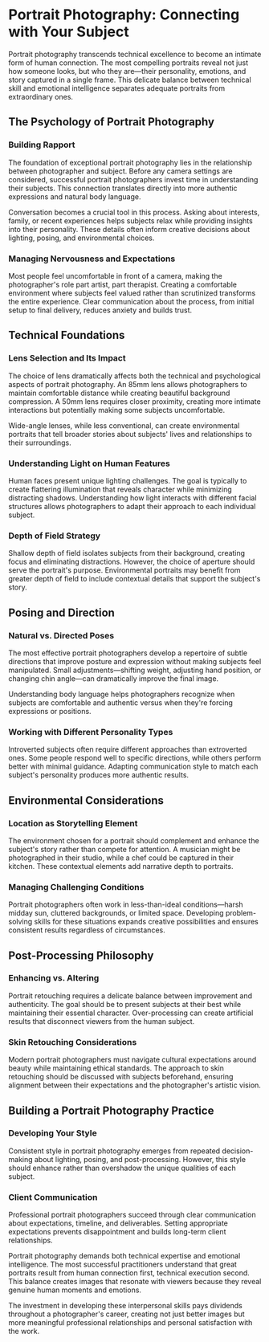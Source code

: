 # Portrait Photography: Connecting with Your Subject

Portrait photography transcends technical excellence to become an intimate form of human connection. The most compelling portraits reveal not just how someone looks, but who they are—their personality, emotions, and story captured in a single frame. This delicate balance between technical skill and emotional intelligence separates adequate portraits from extraordinary ones.

## The Psychology of Portrait Photography

### Building Rapport

The foundation of exceptional portrait photography lies in the relationship between photographer and subject. Before any camera settings are considered, successful portrait photographers invest time in understanding their subjects. This connection translates directly into more authentic expressions and natural body language.

Conversation becomes a crucial tool in this process. Asking about interests, family, or recent experiences helps subjects relax while providing insights into their personality. These details often inform creative decisions about lighting, posing, and environmental choices.

### Managing Nervousness and Expectations

Most people feel uncomfortable in front of a camera, making the photographer's role part artist, part therapist. Creating a comfortable environment where subjects feel valued rather than scrutinized transforms the entire experience. Clear communication about the process, from initial setup to final delivery, reduces anxiety and builds trust.

## Technical Foundations

### Lens Selection and Its Impact

The choice of lens dramatically affects both the technical and psychological aspects of portrait photography. An 85mm lens allows photographers to maintain comfortable distance while creating beautiful background compression. A 50mm lens requires closer proximity, creating more intimate interactions but potentially making some subjects uncomfortable.

Wide-angle lenses, while less conventional, can create environmental portraits that tell broader stories about subjects' lives and relationships to their surroundings.

### Understanding Light on Human Features

Human faces present unique lighting challenges. The goal is typically to create flattering illumination that reveals character while minimizing distracting shadows. Understanding how light interacts with different facial structures allows photographers to adapt their approach to each individual subject.

### Depth of Field Strategy

Shallow depth of field isolates subjects from their background, creating focus and eliminating distractions. However, the choice of aperture should serve the portrait's purpose. Environmental portraits may benefit from greater depth of field to include contextual details that support the subject's story.

## Posing and Direction

### Natural vs. Directed Poses

The most effective portrait photographers develop a repertoire of subtle directions that improve posture and expression without making subjects feel manipulated. Small adjustments—shifting weight, adjusting hand position, or changing chin angle—can dramatically improve the final image.

Understanding body language helps photographers recognize when subjects are comfortable and authentic versus when they're forcing expressions or positions.

### Working with Different Personality Types

Introverted subjects often require different approaches than extroverted ones. Some people respond well to specific directions, while others perform better with minimal guidance. Adapting communication style to match each subject's personality produces more authentic results.

## Environmental Considerations

### Location as Storytelling Element

The environment chosen for a portrait should complement and enhance the subject's story rather than compete for attention. A musician might be photographed in their studio, while a chef could be captured in their kitchen. These contextual elements add narrative depth to portraits.

### Managing Challenging Conditions

Portrait photographers often work in less-than-ideal conditions—harsh midday sun, cluttered backgrounds, or limited space. Developing problem-solving skills for these situations expands creative possibilities and ensures consistent results regardless of circumstances.

## Post-Processing Philosophy

### Enhancing vs. Altering

Portrait retouching requires a delicate balance between improvement and authenticity. The goal should be to present subjects at their best while maintaining their essential character. Over-processing can create artificial results that disconnect viewers from the human subject.

### Skin Retouching Considerations

Modern portrait photographers must navigate cultural expectations around beauty while maintaining ethical standards. The approach to skin retouching should be discussed with subjects beforehand, ensuring alignment between their expectations and the photographer's artistic vision.

## Building a Portrait Photography Practice

### Developing Your Style

Consistent style in portrait photography emerges from repeated decision-making about lighting, posing, and post-processing. However, this style should enhance rather than overshadow the unique qualities of each subject.

### Client Communication

Professional portrait photographers succeed through clear communication about expectations, timeline, and deliverables. Setting appropriate expectations prevents disappointment and builds long-term client relationships.

Portrait photography demands both technical expertise and emotional intelligence. The most successful practitioners understand that great portraits result from human connection first, technical execution second. This balance creates images that resonate with viewers because they reveal genuine human moments and emotions.

The investment in developing these interpersonal skills pays dividends throughout a photographer's career, creating not just better images but more meaningful professional relationships and personal satisfaction with the work.